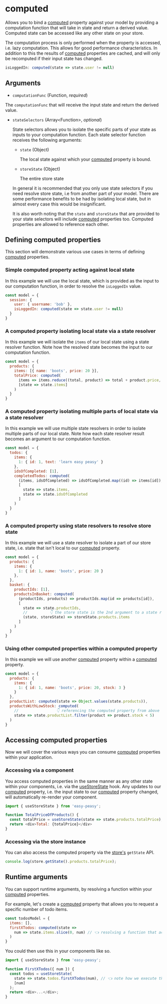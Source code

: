 # computed

Allows you to bind a [computed](/docs/api/computed) property against your model by providing a computation function that will take in state and return a derived value. Computed state can be accessed like any other state on your store.

The computation process is only performed when the property is accessed, i.e. lazy computation. This allows for good performance characteristics. In addition to this the results of [computed](/docs/api/computed) properties are cached, and will only be recomputed if their input state has changed.

```javascript
isLoggedIn: computed(state => state.user != null)
```

## Arguments

- `computationFunc` (Function, *required*)

The `computationFunc` that will receive the input state and return the derived value.

- `stateSelectors` (Array\<Function\>, *optional*)

  State selectors allows you to isolate the specific parts of your state as inputs to your computation function. Each state selector function receives the following arguments:

  - `state` (Object)

    The local state against which your [computed](/docs/api/computed) property is bound.

  - `storeState` (Object)

    The entire store state

  In general it is recommended that you only use state selectors if you need resolve store state, i.e from another part of your model. There are some performance benefits to be had by isolating local state, but in almost every case this would be insignificant.

  It is also worth noting that the `state` and `storeState` that are provided to your state selectors will include [computed](/docs/api/computed) properties too. Computed properties are allowed to reference each other.

## Defining computed properties

This section will demonstrate various use cases in terms of defining [computed](/docs/api/computed) properties.

### Simple computed property acting against local state

In this example we will use the local state, which is provided as the input to our computation function, in order to resolve the `isLoggedIn` value.

```javascript
const model = {
  session: {
    user: { username: 'bob' },
    isLoggedIn: computed(state => state.user != null)
  }
}
```

### A computed property isolating local state via a state resolver

In this example we will isolate the `items` of our local state using a state resolver function. Note how the resolved state becomes the input to our computation function.

```javascript
const model = {
  products: {
    items: [{ name: 'boots', price: 20 }],
    totalPrice: computed(
      items => items.reduce((total, product) => total + product.price, 0),
      [state => state.items]
    )
  }
}
```

### A computed property isolating multiple parts of local state via a state resolver

In this example we will use multiple state resolvers in order to isolate multiple parts of our local state. Note how each state resolver result becomes an argument to our computation function.

```javascript
const model = {
  todos: {
    items: {
      1: { id: 1, text: 'learn easy peasy' }
    },
    idsOfCompleted: [1],
    completedTodos: computed(
      (items, idsOfCompleted) => idsOfCompleted.map((id) => items[id]),
      [
        state => state.items,
        state => state.idsOfCompleted
      ]
    )
  }
}
```

### A computed property using state resolvers to resolve store state

In this example we will use a state resolver to isolate a part of our store state, i.e. state that isn't local to our [computed](/docs/api/computed) property.

```javascript
const model = {
  products: {
    items: {
      1: { id: 1, name: 'boots', price: 20 }
    },
  },
  basket: {
    productIds: [1],
    productsInBasket: computed(
      (productIds, products) => productIds.map(id => products[id]),
      [
        state => state.productIds,
        //          👇 the store state is the 2nd argument to a state resolver
        (state, storeState) => storeState.products.items
      ]
    )
  }
}
```

### Using other computed properties within a computed property

In this example we will use another [computed](/docs/api/computed) property within a [computed](/docs/api/computed) property.

```javascript
const model = {
  products: {
    items: {
      1: { id: 1, name: 'boots', price: 20, stock: 3 }
    }
  },
  productList: computed(state => Object.values(state.products)),
  productsWithLowStock: computed(
    //                 👇 referencing the computed property from above
    state => state.productList.filter(product => product.stock < 5)
  )
}
```

## Accessing computed properties

Now we will cover the various ways you can consume [computed](/docs/api/computed) properties within your application.

### Accessing via a component

You access computed properties in the same manner as any other state within your components, i.e. via the [useStoreState](/docs/api/use-store-state) hook. Any updates to our [computed](/docs/api/computed) property, i.e. the input state to our [computed](/docs/api/computed) property changed, will automatically re-render your component.

```javascript
import { useStoreState } from 'easy-peasy';

function TotalPriceOfProducts() {
  const totalPrice = useStoreState(state => state.products.totalPrice);
  return <div>Total: {totalPrice}</div>
}
```

### Accessing via the store instance

You can also access the computed property via the [store's](/docs/api/store) `getState` API.

```javascript
console.log(store.getState().products.totalPrice);
```

## Runtime arguments

You can support runtime arguments, by resolving a function within your [computed](/docs/api/computed) properties.

For example, let's create a [computed](/docs/api/computed) property that allows you to request a specific number of todo items.

```javascript
const todosModel = {
  items: [],
  firstXTodos: computed(state => 
    num => state.items.slice(0, num) // 👈 resolving a function that accepts "num"
  )
}
```

You could then use this in your components like so.

```javascript
import { useStoreState } from 'easy-peasy';

function FirstXTodos({ num }) {
  const todos = useStoreState(
    state => state.todos.firstXTodos(num), // 👈 note how we execute the fn
    [num]
  );
  return <div>...</div>;
}
```